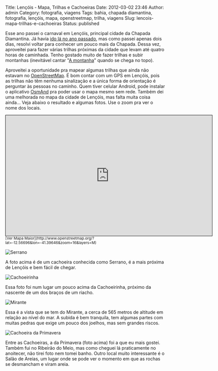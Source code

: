 Title: Lençóis - Mapa, Trilhas e Cachoeiras
Date: 2012-03-02 23:46
Author: admin
Category: fotografia, viagens
Tags: bahia, chapada diamantina, fotografia, lençóis, mapa, openstreetmap, trilha, viagens
Slug: lencois-mapa-trilhas-e-cachoeiras
Status: published

Esse ano passei o carnaval em Lençóis, principal cidade da Chapada
Diamantina. Já havia [ido lá no ano
passado](http://wille.blog.br/2011/03/pouca-vogal-e-chapada-diamantina/ "Pouca Vogal e Chapada Diamantina"),
mas como passei apenas dois dias, resolvi voltar para conhecer um pouco
mais da Chapada. Dessa vez, aproveitei para fazer várias trilhas
próximas da cidade que levam até quatro horas de caminhada. Tenho
gostado muito de fazer trilhas e subir montanhas (inevitável cantar "[A
montanha](http://www2.uol.com.br/engenheirosdohawaii/discos/letras/montanha.htm)"
quando se chega no topo).

Aproveitei a oportunidade pra mapear algumas trilhas que ainda não
estavam no [OpenStreetMap](http://osm.org). É bom contar com um GPS em
Lençóis, pois as trilhas não têm nenhuma sinalização e a única forma de
orientação é perguntar às pessoas no caminho. Quem tiver celular
Android, pode instalar o aplicativo [OsmAnd](http://osmand.net/) pra
poder usar o mapa mesmo sem rede. Também dei uma melhorada no mapa da
cidade de Lençóis, mas falta muita coisa ainda... Veja abaixo o
resultado e algumas fotos. Use o zoom pra ver o nome dos locais.

<iframe style="border: 1px solid black;" src="http://www.openstreetmap.org/export/embed.html?bbox=-41.40519,-12.57342,-41.38773,-12.5605&amp;layer=mapnik" frameborder="0" marginwidth="0" marginheight="0" scrolling="no" width="650" height="380"></iframe>  
<small>[Ver Mapa
Maior](http://www.openstreetmap.org/?lat=-12.56696&lon=-41.39646&zoom=16&layers=M)</small>

![Serrano](http://images.wille.blog.br/serrano.jpg)

A foto acima é de um cachoeira conhecida como Serrano, é a mais próxima
de Lençóis e bem fácil de chegar.

![Cachoeirinha](http://images.wille.blog.br/cachoeirinha.jpg)

Essa foto foi num lugar um pouco acima da Cachoeirinha, próximo da
nascente de um dos braços de um riacho.

![Mirante](http://images.wille.blog.br/mirante.jpg)

Essa é a vista que se tem do Mirante, a cerca de 565 metros de altitude
em relação ao nível do mar. A subida é bem tranquila, tem algumas partes
com muitas pedras que exige um pouco dos joelhos, mas sem grandes
riscos.

![Cachoeira da
Primavera](http://images.wille.blog.br/cachoeira-da-primavera.jpg)

Entre as Cachoeiras, a da Primavera (foto acima) foi a que eu mais
gostei. Também fui no Ribeirão do Meio, mas como cheguei lá praticamente
no anoitecer, não tirei foto nem tomei banho. Outro local muito
interessante é o Salão de Areias, um lugar onde se pode ver o momento em
que as rochas se desmancham e viram areia.
